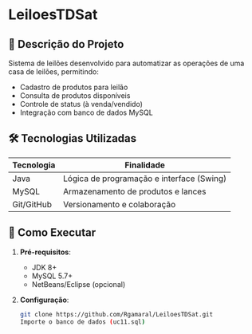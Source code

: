 # LeiloesTDSat

## 📌 Descrição do Projeto
Sistema de leilões desenvolvido para automatizar as operações de uma casa de leilões, permitindo:
- Cadastro de produtos para leilão
- Consulta de produtos disponíveis
- Controle de status (à venda/vendido)
- Integração com banco de dados MySQL

## 🛠️ Tecnologias Utilizadas
| Tecnologia | Finalidade |
|------------|------------|
| Java       | Lógica de programação e interface (Swing) |
| MySQL      | Armazenamento de produtos e lances |
| Git/GitHub | Versionamento e colaboração |

## 🚀 Como Executar
1. **Pré-requisitos**:
   - JDK 8+
   - MySQL 5.7+
   - NetBeans/Eclipse (opcional)

2. **Configuração**:
   ```bash
   git clone https://github.com/Rgamaral/LeiloesTDSat.git
   Importe o banco de dados (uc11.sql)
